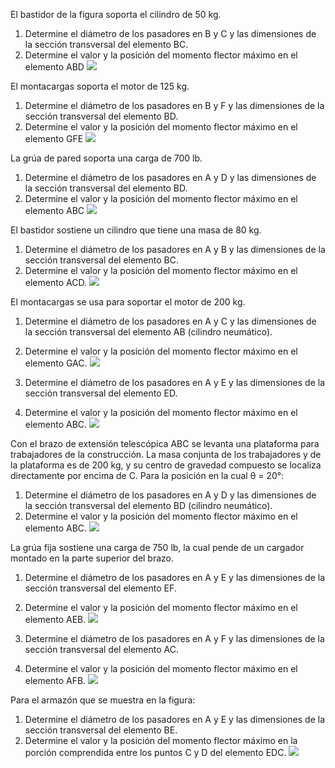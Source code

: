 El bastidor de la figura soporta el cilindro de 50 kg. 
1. Determine el diámetro de los pasadores en B y C y las dimensiones de la sección transversal del elemento BC.
2. Determine el valor y la posición del momento flector máximo en el elemento ABD
![](images/p1.jpeg)

El montacargas soporta el motor de 125 kg. 
1. Determine el diámetro de los pasadores en B y F y las dimensiones de la sección transversal del elemento BD.
2. Determine el valor y la posición del momento flector máximo en el elemento GFE
![](images/p2.jpeg)

La grúa de pared soporta una carga de 700 lb. 
1. Determine el diámetro de los pasadores en A y D y las dimensiones de la sección transversal del elemento BD.
2. Determine el valor y la posición del momento flector máximo en el elemento ABC
![](images/p3.jpeg)

El bastidor sostiene un cilindro que tiene una masa de 80 kg.
1. Determine el diámetro de los pasadores en A y B y las dimensiones de la sección transversal del elemento BC.
2. Determine el valor y la posición del momento flector máximo en el elemento ACD.
![](images/p4.jpeg)

El montacargas se usa para soportar el motor de 200 kg. 
1. Determine el diámetro de los pasadores en A y C y las dimensiones de la sección transversal del elemento AB (cilindro neumático).
2. Determine el valor y la posición del momento flector máximo en el elemento GAC.
![](images/p5.jpeg)

1. Determine el diámetro de los pasadores en A y E y las dimensiones de la sección transversal del elemento ED.
2. Determine el valor y la posición del momento flector máximo en el elemento ABC.
![](images/p6.jpeg)

Con el brazo de extensión telescópica ABC se levanta una plataforma para trabajadores de la construcción. La masa conjunta de los trabajadores y de la plataforma es de 200 kg, y su centro de gravedad
compuesto se localiza directamente por encima de C. Para la posición en la cual θ = 20°:
1. Determine el diámetro de los pasadores en A y D y las dimensiones de la sección transversal del elemento BD (cilindro neumático).
2. Determine el valor y la posición del momento flector máximo en el elemento ABC.
![](images/p7.jpeg)

La grúa fija sostiene una carga de 750 lb, la cual pende de un cargador montado en la parte superior del brazo. 
1. Determine el diámetro de los pasadores en A y E y las dimensiones de la sección transversal del elemento EF.
2. Determine el valor y la posición del momento flector máximo en el elemento AEB.
![](images/p8.jpeg)

1. Determine el diámetro de los pasadores en A y F y las dimensiones de la sección transversal del elemento AC.
2. Determine el valor y la posición del momento flector máximo en el elemento AFB.
![](images/p9.jpeg)

Para el armazón que se muestra en la figura:
1. Determine el diámetro de los pasadores en A y E y las dimensiones de la sección transversal del elemento BE.
2. Determine el valor y la posición del momento flector máximo en la porción comprendida entre los puntos C y D del elemento EDC.
![](images/p10.jpeg)
